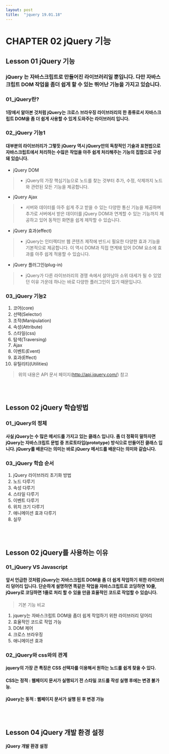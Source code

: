 ```yaml
---
layout: post
title:  "jquery 19.01.18"
---
```


CHAPTER 02  jQuery 기능
=============

Lesson 01  jQuery 기능
-------------

### jQuery 는 자바스크립트로 만들어진 라이브러리일 뿐입니다. 다만 자바스크립트 DOM 작업을 좀더 쉽게 할 수 있는 뛰어난 기능을 가지고 있습니다.

### 01_jQuery란?

#### 1장에서 알아본 것처럼 jQuery는 크로스 브라우징 라이브러리의 한 종류로서 자바스크립트 DOM을 좀 더 쉽게 사용할 수 있게 도와주는 라이브러리 입니다.

### 02_jQuery 기능1

#### 대부분의 라이브러리가 그렇듯 jQuery 역시 jQuery만의 독창적인 기술과 표현법으로 자바스크립트에서 처리하는 수많은 작업을 아주 쉽게 처리해주는 기능의 집합으로 구성돼 있습니다.

- jQuery DOM
> - jQuery의 가장 핵심기능으로 노드를 찾는 것부터 추가, 수정, 삭제까지 노드와 관련된 모든 기능을 제공합니다.

- jQuery Ajax
> - 서버와 데이터를 아주 쉽게 주고 받을 수 있는 다양한 통신 기능을 제공하며 추가로 서버에서 받은 데이터를 jQuery DOM과 연계할 수 있는 기능까지 제공하고 있어 동적인 화면을 쉽게 제작할 수 있습니다.

- jQuery 효과(effect)
> - jQuery는 인터렉티브 웹 콘텐츠 제작에 반드시 필요한 다양한 효과 기능을 기본적으로 제공합니다. 이 역시 DOM과 직접 연계돼 있어 DOM 요소에 효과를 아주 쉽게 적용할 수 있습니다.

- jQuery 플러그인(plug-in)
> - jQuery가 다른 라이브러리의 경쟁 속에서 살아남아 소위 대세가 될 수 있었던 이유 가운데 하나는 바로 다양한 플러그인이 있기 때문입니다.

### 03_jQuery 기능2

1. 코어(core)
1. 선택(Selector)
1. 조작(Manipulation)
1. 속성(Attribute)
1. 스타일(css)
1. 탐색(Traversing)
1. Ajax
1. 이벤트(Event)
1. 효과(Effect)
1. 유틸리티(Utilities)

> 위의 내용은 API 문서 페이지(http://api.jquery.com/) 참고

<br><br>
Lesson 02 jQuery 학습방법
-------------

### 01_jQuery의 정체

#### 사실 jQuery는 수 많은 메서드를 가지고 있는 클래스 입니다. 좀 더 정확히 말하자면 jQuery는 자바스크립트 문법 중 프로토타입(prototype) 방식으로 만들어진 클래스 입니다. jQuery를 배운다는 의미는 바로 jQuery 메서드를 배운다는 의미와 같습니다.

### 03_jQuery 학습 순서

1. jQuery 라이브러리 초기화 방법
1. 노드 다루기
1. 속성 다루기 
1. 스타일 다루기 
1. 이벤트 다루기
1. 위치 크기 다루기
1. 애니메이션 효과 다루기
1. 실무

<br><br>
Lesson 02 jQuery를 사용하는 이유
-------------

### 01_jQuery VS Javascript

#### 앞서 언급한 것처럼 jQuery는 자바스크립트 DOM을 좀 더 쉽게 작업하기 위한 라이브러리 덩어리 입니다. 단순하게 설명하면 똑같은 작업을 자바스크립트로 코딩하면 10줄, jQuery로 코딩하면 1줄로 처리 할 수 있을 만큼 효율적인 코드로 작업할 수 있습니다.

> 기본 기능 비교

1. jquery는 자바스크립트 DOM을 좀더 쉽게 작업하기 위한 라이브러리 덩어리
1. 효율적인 코드로 작업 가능
1. DOM 제어
1. 크로스 브라우징
1. 애니메이션 효과

### 02_jQuery와 css와의 관계

#### jquery의 가장 큰 특징은 CSS 선택자를 이용해서 원하는 노드를 쉽게 찾을 수 있다.

#### CSS는 정적 : 웹페이지 문서가 실행되기 전 스타일 코드를 작성 실행 후에는 변경 불가능.

#### jQuery는 동적 : 웹페이지 문서가 실행 된 후 변경 가능

<br><br>
Lesson 04 jQuery 개발 환경 설정
-------------

#### jQuery 개발 환경 설정
